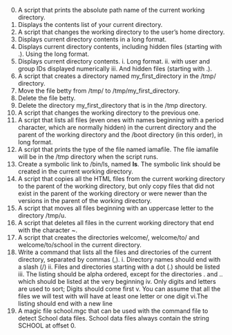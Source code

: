 0. A script that prints the absolute path name of the current working directory.
1. Displays the contents list of your current directory.
2. A script that changes the working directory to the user’s home directory.
3. Displays current directory contents in a long format.
4. Displays current directory contents, including hidden files (starting with .). Using the long format.
5. Displays current directory contents.
	i. Long format.
	ii. with user and group IDs displayed numerically
	iii. And hidden files (starting with .).
6. A script that creates a directory named my_first_directory in the /tmp/ directory.
7. Move the file betty from /tmp/ to /tmp/my_first_directory.
8. Delete the file betty.
9. Delete the directory my_first_directory that is in the /tmp directory.
10. A script that changes the working directory to the previous one.
11. A script that lists all files (even ones with names beginning with a period character, which are normally hidden) in the current directory and the parent of the working directory and the /boot directory (in this order), in long format.
12. A script that prints the type of the file named iamafile. The file iamafile will be in the /tmp directory when the script runs.
13. Create a symbolic link to /bin/ls, named __ls__. The symbolic link should be created in the current working directory.
14. A script that copies all the HTML files from the current working directory to the parent of the working directory, but only copy files that did not exist in the parent of the working directory or were newer than the versions in the parent of the working directory.
15. A script that moves all files beginning with an uppercase letter to the directory /tmp/u.
16. A script that deletes all files in the current working directory that end with the character ~.
17. A script that creates the directories welcome/, welcome/to/ and welcome/to/school in the current directory.
18. Write a command that lists all the files and directories of the current directory, separated by commas (,).
	i. Directory names should end with a slash (/)
	ii. Files and directories starting with a dot (.) should be listed
	iii. The listing should be alpha ordered, except for the directories . and .. which should be listed at the very beginning
	iv. Only digits and letters are used to sort; Digits should come first
	v. You can assume that all the files we will test with will have at least one letter or one digit
	vi.The listing should end with a new line
19. A magic file school.mgc that can be used with the command file to detect School data files. School data files always contain the string SCHOOL at offset 0.
